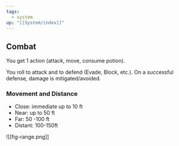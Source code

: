 ```yaml
---
tags:
  - system
up: "[[System/index]]"
---
```

## Combat

You get 1 action (attack, move, consume potion).

You roll to attack and to defend (Evade, Block, etc.). On a successful defense, damage is mitigated/avoided.

### Movement and Distance

- Close: immediate up to 10 ft
- Near: up to 50 ft
- Far: 50 -100 ft
- Distant: 100-150ft

![[fig-range.png]] 